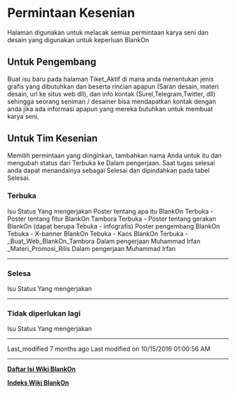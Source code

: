# Permintaan Kesenian
Halaman digunakan untuk melacak semua permintaan karya seni dan desain yang
digunakan untuk keperluan BlankOn

## Untuk Pengembang
Buat isu baru pada halaman ​Tiket_Aktif di mana anda menentukan jenis grafis
yang dibutuhkan dan beserta rincian apapun (Saran desain, materi desain, url ke
situs web dll), dan info kontak (Surel,Telegram,Twitter, dll) sehingga seorang
seniman / desainer bisa mendapatkan kontak dengan anda jika ada informasi
apapun yang mereka butuhkan untuk membuat karya seni.

## Untuk Tim Kesenian
Memilih permintaan yang diinginkan, tambahkan nama Anda untuk itu dan mengubah
status dari Terbuka ke Dalam pengerjaan. Saat tugas selesai anda dapat
menandainya sebagai Selesai dan dipindahkan pada tabel Selesai.

### Terbuka
Isu                                          Status           Yang mengerjakan
Poster tentang apa itu BlankOn               Terbuka          -
Poster tentang fitur BlankOn Tambora         Terbuka          -
Poster tentang gerakan BlankOn (dapat berupa Tebuka           -
infografis)
Poster pengembang BlankOn                    Tebuka           -
X-banner BlankOn                             Tebuka           -
Kaos BlankOn                                 Terbuka          -
​_Buat_Web_BlankOn_Tambora                 Dalam pengerjaan Muhammad Irfan
​_Materi_Promosi_Rilis                     Dalam pengerjaan Muhammad Irfan
-                                            -                -

### Selesa
Isu Status Yang mengerjakan
-   -      -

### Tidak diperlukan lagi
Isu Status Yang mengerjakan
-   -      -

Last_modified 7 months ago Last modified on 10/15/2016 01:00:56 AM
 
---
[**Daftar Isi Wiki BlankOn**](/DaftarIsi/README.md)
 
[**Indeks Wiki BlankOn**](/Indeks.md)

